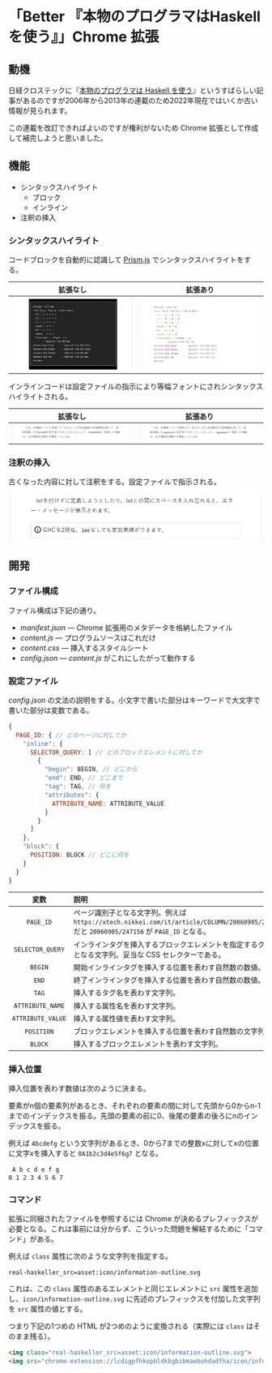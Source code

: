 # 「Better 『本物のプログラマはHaskellを使う』」Chrome 拡張

## 動機

日経クロステックに『[本物のプログラマは Haskell を使う](https://xtech.nikkei.com/it/article/COLUMN/20060915/248215/)』というすばらしい記事があるのですが2006年から2013年の連載のため2022年現在ではいくか古い情報が見られます。

この連載を改訂できればよいのですが権利がないため Chrome 拡張として作成して補完しようと思いました。

## 機能

- シンタックスハイライト
  - ブロック
  - インライン
- 注釈の挿入

### シンタックスハイライト

コードブロックを自動的に認識して [Prism.js](https://prismjs.com/) でシンタックスハイライトをする。

| 拡張なし | 拡張あり |
|:---:|:---:|
| ![](doc/img/no-syntax-highlight.png) | ![](doc/img/syntax-highlight.png) |

インラインコードは設定ファイルの指示により等幅フォントにされシンタックスハイライトされる。

| 拡張なし | 拡張あり |
|:---:|:---:|
| ![](doc/img/inline-code-no-pre.png) | ![](doc/img/inline-code-pre.png) |

### 注釈の挿入

古くなった内容に対して注釈をする。設定ファイルで指示される。

![](doc/img/note.png)

## 開発

### ファイル構成

ファイル構成は下記の通り。

- _manifest.json_ &mdash; Chrome 拡張用のメタデータを格納したファイル
- _content.js_ &mdash; プログラムソースはこれだけ
- _content.css_ &mdash; 挿入するスタイルシート
- _config.json_ &mdash; _content.js_ がこれにしたがって動作する

### 設定ファイル

_config.json_ の文法の説明をする。小文字で書いた部分はキーワードで大文字で書いた部分は変数である。

```js
{
  PAGE_ID: { // どのページに対してか
    "inline": {
      SELECTOR_QUERY: [ // どのブロックエレメントに対してか
        {
          "begin": BEGIN, // どこから
          "end": END, // どこまで
          "tag": TAG, // 何を
          "attributes": {
            ATTRIBUTE_NAME: ATTRIBUTE_VALUE
          }
        }
      ]
    },
    "block": {
      POSITION: BLOCK // どこに何を
    }
  }
}
```

| 変数 | 説明 |
|:---:|:---|
| `PAGE_ID` | ページ識別子となる文字列。例えば `https://xtech.nikkei.com/it/article/COLUMN/20060905/247156/` だと `20060905/247156` が `PAGE_ID` となる。 |
| `SELECTOR_QUERY` | インラインタグを挿入するブロックエレメントを指定するクエリーとなる文字列。妥当な CSS セレクターである。 |
| `BEGIN` | 開始インラインタグを挿入する位置を表わす自然数の数値。 |
| `END` | 終了インラインタグを挿入する位置を表わす自然数の数値。 |
| `TAG` | 挿入するタグ名を表わす文字列。 |
| `ATTRIBUTE_NAME` | 挿入する属性名を表わす文字列。 |
| `ATTRIBUTE_VALUE` | 挿入する属性値を表わす文字列。 |
| `POSITION` | ブロックエレメントを挿入する位置を表わす自然数の文字列。 |
| `BLOCK` | 挿入するブロックエレメントを表わす文字列。 |

### 挿入位置

挿入位置を表わす数値は次のように決まる。

要素がn個の要素列があるとき、それぞれの要素の間に対して先頭から0からn-1までのインデックスを振る。先頭の要素の前に0、後尾の要素の後ろにnのインデックスを振る。

例えば `Abcdefg` という文字列があるとき、0から7までの整数xに対してxの位置に文字xを挿入すると `0A1b2c3d4e5f6g7` となる。

```
 A b c d e f g
0 1 2 3 4 5 6 7
```

### コマンド

拡張に同梱されたファイルを参照するには Chrome が決めるプレフィックスが必要となる。これは事前には分からず、こういった問題を解結するために「コマンド」がある。

例えば `class` 属性に次のような文字列を指定する。

```
real-haskeller_src=asset:icon/information-outline.svg
```

これは、この `class` 属性のあるエレメントと同じエレメントに `src` 属性を追加し、`icon/information-outline.svg` に先述のプレフィックスを付加した文字列を `src` 属性の値とする。

つまり下記の1つめの HTML が2つめのように変換される（実際には `class` はそのまま残る）。

```html
<img class="real-haskeller_src=asset:icon/information-outline.svg">
<img src="chrome-extension://lcdigpfhkopbldkbgbibmaebohdadfha/icon/information-outline.svg">
```
